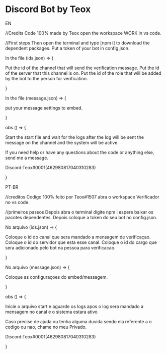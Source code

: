 # Discord Bot by Teox

EN
 
//Credits Code 100% made by Teox open the workspace WORK in vs code.

//First steps
Then open the terminal and type [npm i] to download the dependent packages.
Put a token of your bot in config.json.

In the file (ids.json) => {

Put the id of the channel that will send the verification message.
Put the id of the server that this channel is on.
Put the id of the role that will be added by the bot to the person for verification.

}

In the file (message.json) => {

put your message settings to embed.

}

obs () => {

Start the start file and wait for the logs after the log will be sent the message on the channel and the system will be active.

If you need help or have any questions about the code or anything else, send me a message.

Discord:Teox#0001(462980817040310283)

}



PT-BR

//creditos Codigo 100% feito por Teox#1507 abra o workspace Verificador no vs code.

//primeiros passos
Depois abra o terminal digite npm i espere baixar os pacotes dependentes.
Depois coloque a token do seu bot no config.json.

No arquivo (ids.json) => {

Coloque o id do canal que sera mandado a mensagem de verificaçao.
Coloque o id do servidor que esta esse canal.
Coloque o id do cargo que sera adicionado pelo bot na pessoa para verificacao.

}

No arquivo (message.json) => {

Coloque as configuraçoes do embed/messagem.

}

obs () => {

Inicie o arquivo start e aguarde os logs apos o log sera mandado a mensagem no canal e o sistema estara ativo

Caso precise de ajuda ou tenha alguma duvida sendo ela referente a o codigo ou nao, chame no meu Privado.

Discord:Teox#0001(462980817040310283)

}
